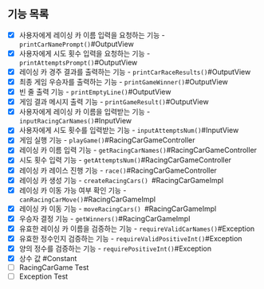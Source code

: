 ## 기능 목록

- [x] 사용자에게 레이싱 카 이름 입력을 요청하는 기능 - `printCarNamePrompt()`#OutputView
- [x] 사용자에게 시도 횟수 입력을 요청하는 기능 - `printAttemptsPrompt()`#OutputView
- [x] 레이싱 카 경주 결과를 출력하는 기능 - `printCarRaceResults()`#OutputView
- [x] 최종 게임 우승자를 출력하는 기능 - `printGameWinner()`#OutputView
- [x] 빈 줄 출력 기능 - `printEmptyLine()`#OutputView
- [x] 게임 결과 메시지 출력 기능 - `printGameResult()`#OutputView
- [x] 사용자에게 레이싱 카 이름을 입력받는 기능 - `inputRacingCarNames()`#InputView
- [x] 사용자에게 시도 횟수를 입력받는 기능 - `inputAttemptsNum()`#InputView
- [x] 게임 실행 기능 - `playGame()`#RacingCarGameController
- [x] 레이싱 카 이름 입력 기능 - `getRacingCarNames()`#RacingCarGameController
- [x] 시도 횟수 입력 기능 - `getAttemptsNum()`#RacingCarGameController
- [x] 레이싱 카 레이스 진행 기능 - `race()`#RacingCarGameController
- [x] 레이싱 카 생성 기능 - `createRacingCars() `#RacingCarGameImpl
- [x] 레이싱 카 이동 가능 여부 확인 기능 - `canRacingCarMove()`#RacingCarGameImpl
- [x] 레이싱 카 이동 기능 - `moveRacingCars() `#RacingCarGameImpl
- [x] 우승자 결정 기능 - `getWinners()`#RacingCarGameImpl
- [x] 유효한 레이싱 카 이름을 검증하는 기능 - `requireValidCarNames()`#Exception
- [x] 유효한 정수인지 검증하는 기능 - `requireValidPositiveInt()`#Exception
- [x] 양의 정수를 검증하는 기능 - `requirePositiveInt()`#Exception
- [x] 상수 값 #Constant
- [ ] RacingCarGame Test
- [ ] Exception Test